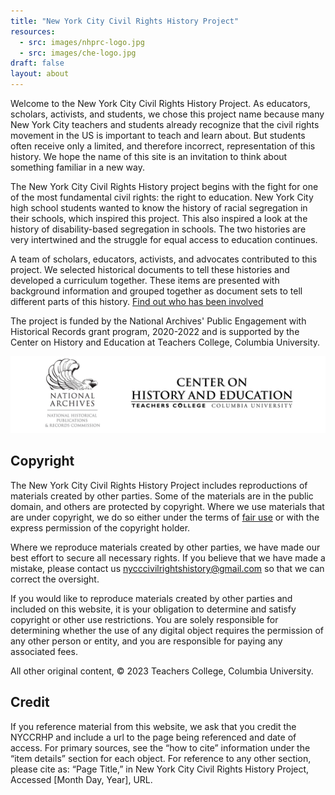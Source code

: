 ```yaml
---
title: "New York City Civil Rights History Project"
resources:
  - src: images/nhprc-logo.jpg
  - src: images/che-logo.jpg
draft: false
layout: about
---
```


Welcome to the New York City Civil Rights History Project. As educators, scholars, activists, and students, we chose this project name because many New York City teachers and students already recognize that the civil rights movement in the US is important to teach and learn about. But students often receive only a limited, and therefore incorrect, representation of this history. We hope the name of this site is an invitation to think about something familiar in a new way.

The New York City Civil Rights History project begins with the fight for one of the most fundamental civil rights: the right to education. New York City high school students wanted to know the history of racial segregation in their schools, which inspired this project. This also inspired a look at the history of disability-based segregation in schools. The two histories are very intertwined and the struggle for equal access to education continues.

A team of scholars, educators, activists, and advocates contributed to this project. We selected historical documents to tell these histories and developed a curriculum together. These items are presented with background information and grouped together as document sets to tell different parts of this history. [Find out who has been involved](/project-history)

The project is funded by the National Archives' Public Engagement with Historical Records grant program, 2020-2022 and is supported by the Center on History and Education at Teachers College, Columbia University.

![""](images/funder-logos.jpg)

## Copyright

The New York City Civil Rights History Project includes reproductions of materials created by other parties. Some of the materials are in the public domain, and others are protected by copyright. Where we use materials that are under copyright, we do so either under the terms of [fair use](https://guides.library.cornell.edu/ld.php?content_id=63936868) or with the express permission of the copyright holder.

Where we reproduce materials created by other parties, we have made our best effort to secure all necessary rights. If you believe that we have made a mistake, please contact us [nycccivilrightshistory@gmail.com](mailto:nycccivilrightshistory@gmail.com) so that we can correct the oversight.

If you would like to reproduce materials created by other parties and included on this website, it is your obligation to determine and satisfy copyright or other use restrictions. You are solely responsible for determining whether the use of any digital object requires the permission of any other person or entity, and you are responsible for paying any associated fees.

All other original content, © 2023 Teachers College, Columbia University.

## Credit

If you reference material from this website, we ask that you credit the NYCCRHP and include a url to the page being referenced and date of access. For primary sources, see the  “how to cite” information under the “item details” section for each object. For reference to any other section, please cite as: “Page Title,” in New York City Civil Rights History Project, Accessed [Month Day, Year], URL.

